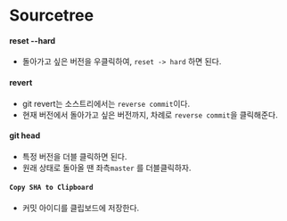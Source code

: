 # Sourcetree

#### reset --hard

* 돌아가고 싶은 버전을 우클릭하여, `reset -> hard` 하면 된다.

#### revert

* git revert는 소스트리에서는 `reverse commit`이다.
* 현재 버전에서 돌아가고 싶은 버전까지, 차례로 `reverse commit`을 클릭해준다.

#### git head

* 특정 버전을 더블 클릭하면 된다.
* 원래 상태로 돌아올 땐 좌측`master` 를 더블클릭하자.

#### `Copy SHA to Clipboard`

* 커밋 아이디를 클립보드에 저장한다.


